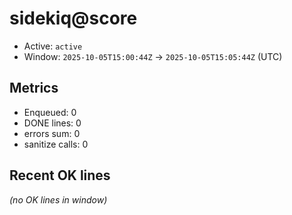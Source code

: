 # sidekiq@score

- Active: `active`
- Window: `2025-10-05T15:00:44Z` → `2025-10-05T15:05:44Z` (UTC)

## Metrics
- Enqueued: 0
- DONE lines: 0
- errors sum: 0
- sanitize calls: 0

## Recent OK lines
_(no OK lines in window)_
